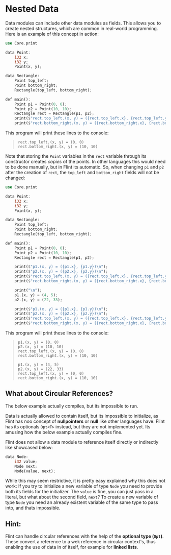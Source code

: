 # Nested Data

Data modules can include other data modules as fields. This allows you to create nested structures, which are common in real-world programming. Here is an example of this concept in action:

```rs
use Core.print

data Point:
    i32 x;
    i32 y;
    Point(x, y);

data Rectangle:
    Point top_left;
    Point bottom_right;
    Rectangle(top_left, bottom_right);

def main():
    Point p1 = Point(0, 0);
    Point p2 = Point(10, 10);
    Rectangle rect = Rectangle(p1, p2);
    print($"rect.top_left.(x, y) = ({rect.top_left.x}, {rect.top_left.y})\n");
    print($"rect.bottom_right.(x, y) = ({rect.bottom_right.x}, {rect.bottom_right.y})\n");
```

This program will print these lines to the console:

> ```
> rect.top_left.(x, y) = (0, 0)
> rect.bottom_right.(x, y) = (10, 10)
> ```

Note that storing the `Point` variables in the `rect` variable through its constructor creates _copies_ of the points. In other languages this would need to be done manually, but in Flint its automatic. So, when changing `p1` and `p2` after the creation of `rect`, the `top_left` and `bottom_right` fields will not be changed:

```rs
use Core.print

data Point:
    i32 x;
    i32 y;
    Point(x, y);

data Rectangle:
    Point top_left;
    Point bottom_right;
    Rectangle(top_left, bottom_right);

def main():
    Point p1 = Point(0, 0);
    Point p2 = Point(10, 10);
    Rectangle rect = Rectangle(p1, p2);

    print($"p1.(x, y) = ({p1.x}, {p1.y})\n");
    print($"p2.(x, y) = ({p2.x}, {p2.y})\n");
    print($"rect.top_left.(x, y) = ({rect.top_left.x}, {rect.top_left.y})\n");
    print($"rect.bottom_right.(x, y) = ({rect.bottom_right.x}, {rect.bottom_right.y})\n");

    print("\n");
    p1.(x, y) = (4, 5);
    p2.(x, y) = (22, 33);

    print($"p1.(x, y) = ({p1.x}, {p1.y})\n");
    print($"p2.(x, y) = ({p2.x}, {p2.y})\n");
    print($"rect.top_left.(x, y) = ({rect.top_left.x}, {rect.top_left.y})\n");
    print($"rect.bottom_right.(x, y) = ({rect.bottom_right.x}, {rect.bottom_right.y})\n");
```

This program will print these lines to the console:

> ```
> p1.(x, y) = (0, 0)
> p2.(x, y) = (10, 10)
> rect.top_left.(x, y) = (0, 0)
> rect.bottom_right.(x, y) = (10, 10)
>
> p1.(x, y) = (4, 5)
> p2.(x, y) = (22, 33)
> rect.top_left.(x, y) = (0, 0)
> rect.bottom_right.(x, y) = (10, 10)
> ```

## What about Circular References?

<div class="warning">

The below example actually compiles, but its impossible to run.

Data is actually allowed to contain itself, but its impossible to initialize, as Flint has noo concept of **nullpointers** or **null** like other languages have. Flint has its optionals `Opt<T>` instead, but they are not implemented yet. Its amusing how the below example actually compiles fine.

</div>

Flint does not allow a data module to reference itself directly or indirectly like showcased below:

```rs
data Node:
    i32 value;
    Node next;
    Node(value, next);
```

While this may seem restrictive, it is pretty easy explained why this does not work: If you try to initialize a new variable of type `Node` you need to provide both its fields for the initializer. The `value` is fine, you can just pass in a literal, but what about the second field, `next`? To create a new variable of type `Node` you need an already existent variable of the same type to pass into, and thats impossible.

## Hint:

Flint can handle circular references with the help of the **optional type (`Opt`)**. These convert a reference to a wek reference in circular context's, thus enabling the use of data in of itself, for example for **linked lists**.
